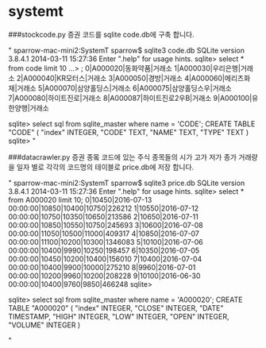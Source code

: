 # systemt

###stockcode.py 
증권 코드를 sqlite code.db에 구축 합니다.

"
sparrow-mac-mini2:SystemT sparrow$ sqlite3 code.db 
SQLite version 3.8.4.1 2014-03-11 15:27:36
Enter ".help" for usage hints.
sqlite> select * from code limit 10
   ...> ;
0|A000020|동화약품|거래소
1|A000030|우리은행|거래소
2|A000040|KR모터스|거래소
3|A000050|경방|거래소
4|A000060|메리츠화재|거래소
5|A000070|삼양홀딩스|거래소
6|A000075|삼양홀딩스우|거래소
7|A000080|하이트진로|거래소
8|A000087|하이트진로2우B|거래소
9|A000100|유한양행|거래소

sqlite> select sql from sqlite_master where name = 'CODE';
CREATE TABLE "CODE" (
"index" INTEGER,
  "CODE" TEXT,
  "NAME" TEXT,
  "TYPE" TEXT
)
sqlite> 
"

###datacrawler.py
증권 종뫀 코드에 있는 주식 종목들의
시가 고가 저가 종가 거래량을 일자 별로 각각의 코드명의 테이블로 price.db에 저장 합니다.

"
sparrow-mac-mini2:SystemT sparrow$ sqlite3 price.db 
SQLite version 3.8.4.1 2014-03-11 15:27:36
Enter ".help" for usage hints.
sqlite> select * from A000020 limit 10;
0|10450|2016-07-13 00:00:00|10850|10400|10750|226212
1|10550|2016-07-12 00:00:00|10750|10350|10650|213586
2|10650|2016-07-11 00:00:00|10850|10550|10750|245693
3|10600|2016-07-08 00:00:00|11050|10500|11000|409317
4|10850|2016-07-07 00:00:00|11100|10200|10300|1346083
5|10100|2016-07-06 00:00:00|10400|9990|10250|198457
6|10350|2016-07-05 00:00:00|10450|10200|10400|156010
7|10400|2016-07-04 00:00:00|10400|9900|10000|275210
8|9960|2016-07-01 00:00:00|10200|9960|10200|208228
9|10100|2016-06-30 00:00:00|10400|9760|9850|466248
sqlite> 

sqlite> select sql from sqlite_master where name = 'A000020';
CREATE TABLE "A000020" (
"index" INTEGER,
  "CLOSE" INTEGER,
  "DATE" TIMESTAMP,
  "HIGH" INTEGER,
  "LOW" INTEGER,
  "OPEN" INTEGER,
  "VOLUME" INTEGER
)

"
